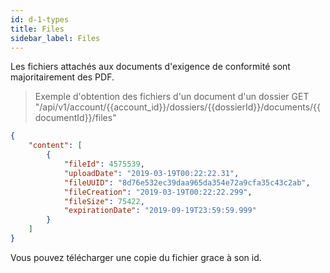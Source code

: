 ```yaml
---
id: d-1-types
title: Files
sidebar_label: Files
---
```


Les fichiers attachés aux documents d'exigence de conformité sont majoritairement des PDF.

> Exemple d'obtention des fichiers d'un document d'un dossier GET "/api/v1/account/{{account_id}}/dossiers/{{dossierId}}/documents/{{documentId}}/files"

```json
{
    "content": [
        {
            "fileId": 4575539,
            "uploadDate": "2019-03-19T00:22:22.31",
            "fileUUID": "8d76e532ec39daa965da354e72a9cfa35c43c2ab",
            "fileCreation": "2019-03-19T00:22:22.299",
            "fileSize": 75422,
            "expirationDate": "2019-09-19T23:59:59.999"
        }
    ]
}
```

Vous pouvez télécharger une copie du fichier grace à son id.
